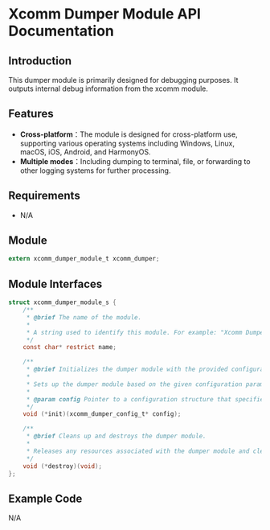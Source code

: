 # Xcomm Dumper Module API Documentation

## Introduction
This dumper module is primarily designed for debugging purposes. It outputs internal debug information from the xcomm module.

## Features

* **Cross-platform**：The module is designed for cross-platform use, supporting various operating systems including Windows, Linux, macOS, iOS, Android, and HarmonyOS.
* **Multiple modes**：Including dumping to terminal, file, or forwarding to other logging systems for further processing.

## Requirements

* N/A

## Module
```c
extern xcomm_dumper_module_t xcomm_dumper;
```

## Module Interfaces
```c
struct xcomm_dumper_module_s {
    /**
     * @brief The name of the module.
     * 
     * A string used to identify this module. For example: "Xcomm Dumper Module".
     */
    const char* restrict name;

    /**
     * @brief Initializes the dumper module with the provided configuration.
     * 
     * Sets up the dumper module based on the given configuration parameters.
     * 
     * @param config Pointer to a configuration structure that specifies the parameters for the dumper module, such as output mode and destination.
     */
    void (*init)(xcomm_dumper_config_t* config);

    /**
     * @brief Cleans up and destroys the dumper module.
     * 
     * Releases any resources associated with the dumper module and cleans up before the module is no longer needed.
     */
    void (*destroy)(void);
};
```

## Example Code

N/A